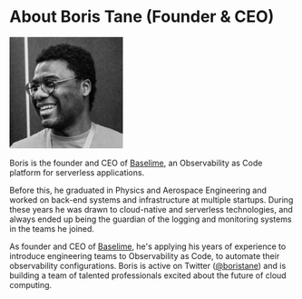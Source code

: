 # About Boris Tane (Founder & CEO)

<img src="https://github.com/baselime/company/blob/main/founder/boris_bw.jpg" width="200">


Boris is the founder and CEO of [Baselime](https://baselime.io), an Observability as Code platform for serverless applications.

Before this, he graduated in Physics and Aerospace Engineering and worked on back-end systems and infrastructure at multiple startups. During these years he was drawn to cloud-native and serverless technologies, and always ended up being the guardian of the logging and monitoring systems in the teams he joined.

As founder and CEO of [Baselime](https://baselime.io), he's applying his years of experience to introduce engineering teams to Observability as Code, to automate their observability configurations. Boris is active on Twitter ([@boristane](https://twitter.com/boristane)) and is building a team of talented professionals excited about the future of cloud computing.
